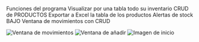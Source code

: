 Funciones del programa
Visualizar por una tabla todo su inventario
CRUD de PRODUCTOS
Exportar a Excel la tabla de los productos
Alertas de stock BAJO
Ventana  de movimientos con CRUD

![Ventana de movimientos](https://github.com/user-attachments/assets/b6f65b09-07e5-43a1-a3f5-6b6f912423c4)
![Ventana de añadir](https://github.com/user-attachments/assets/28e2e206-80da-4a0c-92c8-672746ece75b)
![Imagen de inicio](https://github.com/user-attachments/assets/c3db4f71-d4f8-4427-b38e-c1be5a4c2e4e)
